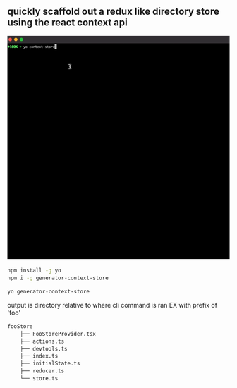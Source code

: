 ## quickly scaffold out a redux like directory store using the react context api


![previewgif](readme.gif)

```bash
npm install -g yo
npm i -g generator-context-store
```

```bash
yo generator-context-store
```
output is directory relative to where cli command is ran
EX with prefix of 'foo'
```bash
fooStore
    ├── FooStoreProvider.tsx
    ├── actions.ts
    ├── devtools.ts
    ├── index.ts
    ├── initialState.ts
    ├── reducer.ts
    └── store.ts
```
